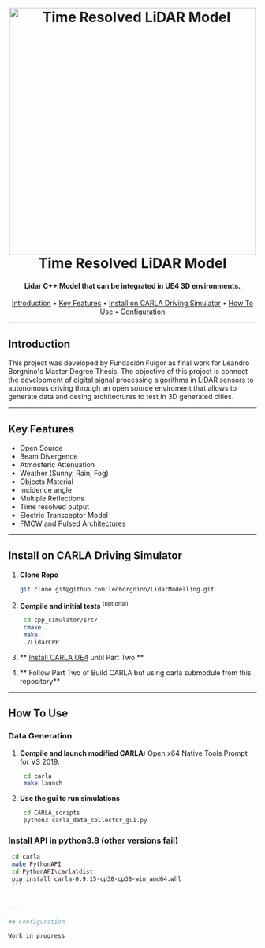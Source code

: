 <h1 align="center">
  <br>
  <a href="https://www.fundacionfulgor.org.ar/sitio/index.php"><img src="https://eamta.ar/wp-content/uploads/2021/10/fulgor_edited_medium.jpg" alt="Time Resolved LiDAR Model" width="500"></a>
  <br>
  Time Resolved LiDAR Model
  <br>
</h1>

<h4 align="center"> Lidar C++ Model that can be integrated in UE4 3D environments. </h4>

<p align="center">
  <a href="#Introduction">Introduction</a> •
  <a href="#key-features">Key Features</a> •
  <a href="#instalation">Install on CARLA Driving Simulator</a> •
  <a href="#how-to-use">How To Use</a> •
  <a href="#configuration">Configuration</a>
</p>



-----
## Introduction

This project was developed by Fundación Fulgor as final work for Leandro Borgnino's Master Degree Thesis.  The objective of this project is connect the development of digital signal processing algorithms in LiDAR sensors to autonomous driving through an open source enviroment that allows to generate data and desing architectures to test in 3D generated cities.

-----
## Key Features
* Open Source
* Beam Divergence
* Atmosferic Attenuation
* Weather (Sunny, Rain, Fog)
* Objects Material
* Incidence angle
* Multiple Reflections
* Time resolved output
* Electric Transceptor Model
* FMCW and Pulsed Architectures
-----

## Install on CARLA Driving Simulator

1. **Clone Repo**

   ```bash 
   git clone git@github.com:leoborgnino/LidarModelling.git
   ```
  
2. **Compile and initial tests** <sup>(optional)</sup>

   ```bash
    cd cpp_simulator/src/
    cmake .
    make 
    ./LidarCPP
    ```
3. ** [Install CARLA UE4](https://carla.readthedocs.io/en/latest/build_windows/) until Part Two **
4. ** Follow Part Two of Build CARLA but using carla submodule from this repository**


-----

## How To Use

### Data Generation
1. **Compile and launch modified CARLA:** Open x64 Native Tools Prompt for VS 2019.
   ```bash
	cd carla
    make launch
    ```
2. **Use the gui to run simulations**
   ```bash
	cd CARLA_scripts
    python3 carla_data_collector_gui.py
    ```
    
### Install API in python3.8 (other versions fail)
   ```bash
	cd carla
    make PythonAPI
    cd PythonAPI\carla\dist
    pip install carla-0.9.15-cp38-cp38-win_amd64.whl
    ```


-----

## Configuration

Work in progress